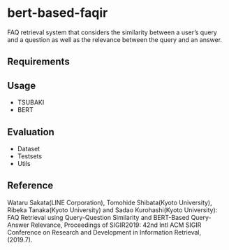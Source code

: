 # bert-based-faqir
FAQ retrieval system that considers the similarity between a user’s query and a question as well as the relevance between the query and an answer.

## Requirements

## Usage
- TSUBAKI
- BERT

## Evaluation
- Dataset
- Testsets
- Utils

## Reference
Wataru Sakata(LINE Corporation), Tomohide Shibata(Kyoto University), Ribeka Tanaka(Kyoto University) and Sadao Kurohashi(Kyoto University):
FAQ Retrieval using Query-Question Similarity and BERT-Based Query-Answer Relevance,
Proceedings of SIGIR2019: 42nd Intl ACM SIGIR Conference on Research and Development in Information Retrieval,  (2019.7).
